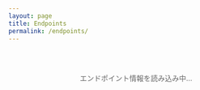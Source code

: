 ```yaml
---
layout: page
title: Endpoints
permalink: /endpoints/
---
```


<div id="loading" class="loading">
  <p>エンドポイント情報を読み込み中...</p>
</div>

<div id="error" class="error" style="display: none;">
  <p>エンドポイントの読み込みに失敗しました。</p>
</div>

<div id="endpoints-list" class="endpoints-list" style="display: none;">
  <!-- エンドポイント一覧がここに動的に生成されます -->
</div>

<style>
.loading {
  text-align: center;
  padding: 2rem;
  color: #666;
}

.error {
  text-align: center;
  padding: 2rem;
  color: #d32f2f;
  background-color: #ffebee;
  border: 1px solid #ffcdd2;
  border-radius: 4px;
  margin: 1rem 0;
}

.endpoints-list {
  margin-top: 1rem;
}

.endpoint-card {
  border: 1px solid #e0e0e0;
  border-radius: 8px;
  margin-bottom: 2rem;
  background-color: #fafafa;
  overflow: hidden;
  box-shadow: 0 2px 4px rgba(0,0,0,0.1);
}

.endpoint-header {
  background-color: #1976d2;
  color: white;
  padding: 1.5rem;
  position: relative;
}

.endpoint-header h3 {
  margin: 0;
  font-size: 1.5rem;
  text-transform: capitalize;
}

.endpoint-id {
  font-family: monospace;
  font-size: 1rem;
  opacity: 0.9;
  margin-top: 0.5rem;
}

.dataset-count {
  position: absolute;
  top: 1.5rem;
  right: 1.5rem;
  background-color: rgba(255,255,255,0.2);
  padding: 0.3rem 0.8rem;
  border-radius: 12px;
  font-size: 0.9rem;
}

.datasets-grid {
  padding: 1.5rem;
  display: grid;
  gap: 1rem;
  grid-template-columns: repeat(auto-fill, minmax(200px, 1fr));
}

.dataset-item {
  background-color: white;
  border: 1px solid #ddd;
  border-radius: 6px;
  padding: 1rem;
  transition: all 0.2s ease;
  text-align: center;
}

.dataset-item:hover {
  border-color: #1976d2;
  box-shadow: 0 2px 8px rgba(25,118,210,0.2);
  transform: translateY(-2px);
}

.dataset-name {
  font-weight: 600;
  color: #1976d2;
  text-decoration: none;
  font-size: 1rem;
  display: block;
  margin-bottom: 0.5rem;
}

.dataset-name:hover {
  text-decoration: underline;
}

.dataset-id {
  font-family: monospace;
  font-size: 0.85rem;
  color: #666;
  background-color: #f5f5f5;
  padding: 0.2rem 0.5rem;
  border-radius: 3px;
  display: inline-block;
}

.endpoints-stats {
  background-color: #e3f2fd;
  padding: 1.5rem;
  border-radius: 8px;
  margin-bottom: 2rem;
  text-align: center;
}

.stats-grid {
  display: grid;
  grid-template-columns: repeat(auto-fit, minmax(150px, 1fr));
  gap: 1rem;
  margin-top: 1rem;
}

.stat-item {
  background-color: white;
  padding: 1rem;
  border-radius: 6px;
  border: 1px solid #bbdefb;
}

.stat-number {
  font-size: 2rem;
  font-weight: bold;
  color: #1976d2;
  display: block;
}

.stat-label {
  color: #666;
  font-size: 0.9rem;
  margin-top: 0.3rem;
}

.endpoint-url {
  font-family: monospace;
  background-color: rgba(255,255,255,0.1);
  padding: 0.5rem 1rem;
  border-radius: 4px;
  margin-top: 0.5rem;
  font-size: 0.9rem;
  word-break: break-all;
}

@media (max-width: 768px) {
  .datasets-grid {
    grid-template-columns: repeat(auto-fill, minmax(150px, 1fr));
    padding: 1rem;
  }
  
  .endpoint-header {
    padding: 1rem;
  }
  
  .dataset-count {
    position: static;
    display: inline-block;
    margin-top: 0.5rem;
  }
}
</style>

<script>
document.addEventListener('DOMContentLoaded', function() {
  loadEndpoints();
});

async function loadEndpoints() {
  const loadingEl = document.getElementById('loading');
  const errorEl = document.getElementById('error');
  const listEl = document.getElementById('endpoints-list');
  
  try {
    // temp-endpoints.json からエンドポイント情報を読み込み（テンポラリファイル）
    // 将来的にはAPIエンドポイントに変更予定
    const baseUrl = '{{ site.baseurl }}' || '';
    const response = await fetch(`${baseUrl}/assets/data/temp-endpoints.json`);
    if (!response.ok) {
      throw new Error('Failed to fetch endpoints list');
    }
    
    const endpoints = await response.json();
    
    loadingEl.style.display = 'none';
    
    if (!endpoints || endpoints.length === 0) {
      errorEl.innerHTML = '<p>エンドポイント情報が見つかりませんでした。</p>';
      errorEl.style.display = 'block';
      return;
    }
    
    renderEndpoints(endpoints);
    listEl.style.display = 'block';
    
  } catch (error) {
    console.error('Error loading endpoints:', error);
    loadingEl.style.display = 'none';
    errorEl.innerHTML = `
      <p>エンドポイントの読み込みに失敗しました。</p>
      <p>エラー: ${error.message}</p>
    `;
    errorEl.style.display = 'block';
  }
}

function renderEndpoints(endpoints) {
  const listEl = document.getElementById('endpoints-list');
  const baseUrl = '{{ site.baseurl }}' || '';
  
  // 統計情報を計算
  const totalEndpoints = endpoints.length;
  const totalDatasets = endpoints.reduce((sum, endpoint) => sum + endpoint.dataset.length, 0);
  const avgDatasetsPerEndpoint = Math.round(totalDatasets / totalEndpoints * 10) / 10;
  
  // 統計セクションのHTML
  const statsHtml = `
    <div class="endpoints-stats">
      <h3>エンドポイント統計</h3>
      <div class="stats-grid">
        <div class="stat-item">
          <span class="stat-number">${totalEndpoints}</span>
          <div class="stat-label">総エンドポイント数</div>
        </div>
        <div class="stat-item">
          <span class="stat-number">${totalDatasets}</span>
          <div class="stat-label">総データセット数</div>
        </div>
        <div class="stat-item">
          <span class="stat-number">${avgDatasetsPerEndpoint}</span>
          <div class="stat-label">平均データセット数/EP</div>
        </div>
      </div>
    </div>
  `;
  
  // エンドポイントカードのHTML
  const endpointsHtml = endpoints.map(endpoint => `
    <div class="endpoint-card">
      <div class="endpoint-header">
        <h3>${endpoint.id}</h3>
        <div class="endpoint-id">endpoint: ${endpoint.id}</div>
        <div class="endpoint-url">https://${endpoint.id}.example.com/sparql</div>
        <div class="dataset-count">${endpoint.dataset.length} datasets</div>
      </div>
      <div class="datasets-grid">
        ${endpoint.dataset.map(datasetId => `
          <div class="dataset-item">
            <a href="${baseUrl}/dataset/?id=${datasetId}" class="dataset-name">${datasetId}</a>
            <div class="dataset-id">${datasetId}</div>
          </div>
        `).join('')}
      </div>
    </div>
  `).join('');
  
  listEl.innerHTML = statsHtml + endpointsHtml;
}

// 将来のAPI対応用の関数（コメントアウト）
/*
async function loadEndpointsFromAPI() {
  try {
    const response = await fetch('/api/endpoints');
    const endpoints = await response.json();
    
    renderEndpoints(endpoints);
  } catch (error) {
    console.error('Error loading endpoints from API:', error);
  }
}
*/
</script>
